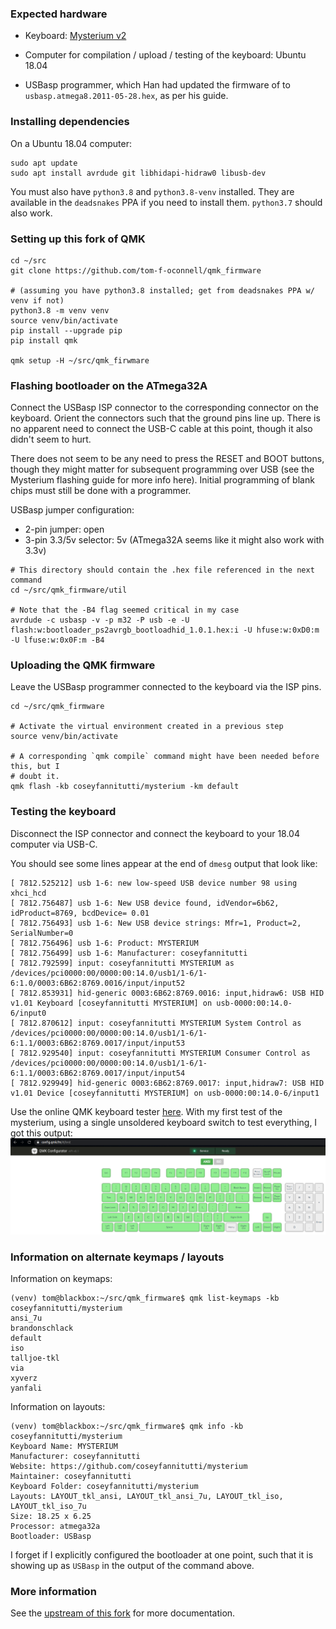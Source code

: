 
### Expected hardware

- Keyboard: [Mysterium v2](https://github.com/coseyfannitutti/mysterium)

- Computer for compilation / upload / testing of the keyboard: Ubuntu 18.04

- USBasp programmer, which Han had updated the firmware of to
  `usbasp.atmega8.2011-05-28.hex`, as per his guide.


### Installing dependencies

On a Ubuntu 18.04 computer:

```
sudo apt update
sudo apt install avrdude git libhidapi-hidraw0 libusb-dev
```

You must also have `python3.8` and `python3.8-venv` installed. They are available in the
`deadsnakes` PPA if you need to install them. `python3.7` should also work.


### Setting up this fork of QMK

```
cd ~/src
git clone https://github.com/tom-f-oconnell/qmk_firmware

# (assuming you have python3.8 installed; get from deadsnakes PPA w/ venv if not)
python3.8 -m venv venv
source venv/bin/activate
pip install --upgrade pip
pip install qmk

qmk setup -H ~/src/qmk_firwmare
```


### Flashing bootloader on the ATmega32A

Connect the USBasp ISP connector to the corresponding connector on the keyboard. Orient
the connectors such that the ground pins line up. There is no apparent need to connect
the USB-C cable at this point, though it also didn't seem to hurt.

There does not seem to be any need to press the RESET and BOOT buttons, though they
might matter for subsequent programming over USB (see the Mysterium flashing guide for
more info here). Initial programming of blank chips must still be done with a
programmer.

USBasp jumper configuration:
- 2-pin jumper: open
- 3-pin 3.3/5v selector: 5v (ATmega32A seems like it might also work with 3.3v)

```
# This directory should contain the .hex file referenced in the next command
cd ~/src/qmk_firmware/util

# Note that the -B4 flag seemed critical in my case
avrdude -c usbasp -v -p m32 -P usb -e -U flash:w:bootloader_ps2avrgb_bootloadhid_1.0.1.hex:i -U hfuse:w:0xD0:m -U lfuse:w:0x0F:m -B4
```


### Uploading the QMK firmware

Leave the USBasp programmer connected to the keyboard via the ISP pins.

```
cd ~/src/qmk_firmware

# Activate the virtual environment created in a previous step
source venv/bin/activate

# A corresponding `qmk compile` command might have been needed before this, but I
# doubt it.
qmk flash -kb coseyfannitutti/mysterium -km default
```


### Testing the keyboard

Disconnect the ISP connector and connect the keyboard to your 18.04 computer via USB-C.

You should see some lines appear at the end of `dmesg` output that look like:
```
[ 7812.525212] usb 1-6: new low-speed USB device number 98 using xhci_hcd
[ 7812.756487] usb 1-6: New USB device found, idVendor=6b62, idProduct=8769, bcdDevice= 0.01
[ 7812.756493] usb 1-6: New USB device strings: Mfr=1, Product=2, SerialNumber=0
[ 7812.756496] usb 1-6: Product: MYSTERIUM
[ 7812.756499] usb 1-6: Manufacturer: coseyfannitutti
[ 7812.792599] input: coseyfannitutti MYSTERIUM as /devices/pci0000:00/0000:00:14.0/usb1/1-6/1-6:1.0/0003:6B62:8769.0016/input/input52
[ 7812.853931] hid-generic 0003:6B62:8769.0016: input,hidraw6: USB HID v1.01 Keyboard [coseyfannitutti MYSTERIUM] on usb-0000:00:14.0-6/input0
[ 7812.870612] input: coseyfannitutti MYSTERIUM System Control as /devices/pci0000:00/0000:00:14.0/usb1/1-6/1-6:1.1/0003:6B62:8769.0017/input/input53
[ 7812.929540] input: coseyfannitutti MYSTERIUM Consumer Control as /devices/pci0000:00/0000:00:14.0/usb1/1-6/1-6:1.1/0003:6B62:8769.0017/input/input54
[ 7812.929949] hid-generic 0003:6B62:8769.0017: input,hidraw7: USB HID v1.01 Device [coseyfannitutti MYSTERIUM] on usb-0000:00:14.0-6/input1
```

Use the online QMK keyboard tester [here](https://config.qmk.fm/#/test). With my first
test of the mysterium, using a single unsoldered keyboard switch to test everything, I
got this output:
![keyboard tester screenshot](docs/tom_mysterium_1st_test.png)


### Information on alternate keymaps / layouts

Information on keymaps:
```
(venv) tom@blackbox:~/src/qmk_firmware$ qmk list-keymaps -kb coseyfannitutti/mysterium 
ansi_7u
brandonschlack
default
iso
talljoe-tkl
via
xyverz
yanfali
```

Information on layouts:
```
(venv) tom@blackbox:~/src/qmk_firmware$ qmk info -kb coseyfannitutti/mysterium
Keyboard Name: MYSTERIUM
Manufacturer: coseyfannitutti
Website: https://github.com/coseyfannitutti/mysterium
Maintainer: coseyfannitutti
Keyboard Folder: coseyfannitutti/mysterium
Layouts: LAYOUT_tkl_ansi, LAYOUT_tkl_ansi_7u, LAYOUT_tkl_iso, LAYOUT_tkl_iso_7u
Size: 18.25 x 6.25
Processor: atmega32a
Bootloader: USBasp
```

I forget if I explicitly configured the bootloader at one point, such that it is showing
up as `USBasp` in the output of the command above.


### More information

See the [upstream of this fork](https://github.com/qmk/qmk_firmware) for more
documentation.

